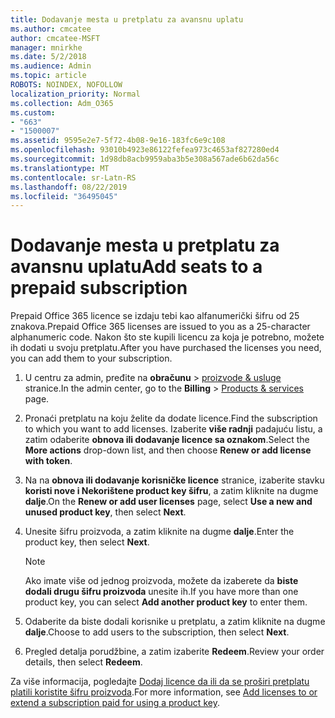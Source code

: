 ```yaml
---
title: Dodavanje mesta u pretplatu za avansnu uplatu
ms.author: cmcatee
author: cmcatee-MSFT
manager: mnirkhe
ms.date: 5/2/2018
ms.audience: Admin
ms.topic: article
ROBOTS: NOINDEX, NOFOLLOW
localization_priority: Normal
ms.collection: Adm_O365
ms.custom:
- "663"
- "1500007"
ms.assetid: 9595e2e7-5f72-4b08-9e16-183fc6e9c108
ms.openlocfilehash: 93010b4923e86122fefea973c4653af827280ed4
ms.sourcegitcommit: 1d98db8acb9959aba3b5e308a567ade6b62da56c
ms.translationtype: MT
ms.contentlocale: sr-Latn-RS
ms.lasthandoff: 08/22/2019
ms.locfileid: "36495045"
---
```

# <a name="add-seats-to-a-prepaid-subscription"></a><span data-ttu-id="17f05-102">Dodavanje mesta u pretplatu za avansnu uplatu</span><span class="sxs-lookup"><span data-stu-id="17f05-102">Add seats to a prepaid subscription</span></span>

<span data-ttu-id="17f05-103">Prepaid Office 365 licence se izdaju tebi kao alfanumerički šifru od 25 znakova.</span><span class="sxs-lookup"><span data-stu-id="17f05-103">Prepaid Office 365 licenses are issued to you as a 25-character alphanumeric code.</span></span> <span data-ttu-id="17f05-104">Nakon što ste kupili licencu za koja je potrebno, možete ih dodati u svoju pretplatu.</span><span class="sxs-lookup"><span data-stu-id="17f05-104">After you have purchased the licenses you need, you can add them to your subscription.</span></span> 

1. <span data-ttu-id="17f05-105">U centru za admin, pređite na **obračunu** > [proizvode & usluge](https://go.microsoft.com/fwlink/p/?linkid=842054) stranice.</span><span class="sxs-lookup"><span data-stu-id="17f05-105">In the admin center, go to the **Billing** > [Products & services](https://go.microsoft.com/fwlink/p/?linkid=842054) page.</span></span>

2. <span data-ttu-id="17f05-106">Pronaći pretplatu na koju želite da dodate licence.</span><span class="sxs-lookup"><span data-stu-id="17f05-106">Find the subscription to which you want to add licenses.</span></span> <span data-ttu-id="17f05-107">Izaberite **više radnji** padajuću listu, a zatim odaberite **obnova ili dodavanje licence sa oznakom**.</span><span class="sxs-lookup"><span data-stu-id="17f05-107">Select the **More actions** drop-down list, and then choose **Renew or add license with token**.</span></span>

3. <span data-ttu-id="17f05-108">Na na **obnova ili dodavanje korisničke licence** stranice, izaberite stavku **koristi nove i Nekorištene product key šifru**, a zatim kliknite na dugme **dalje**.</span><span class="sxs-lookup"><span data-stu-id="17f05-108">On the **Renew or add user licenses** page, select **Use a new and unused product key**, then select **Next**.</span></span>

4. <span data-ttu-id="17f05-109">Unesite šifru proizvoda, a zatim kliknite na dugme **dalje**.</span><span class="sxs-lookup"><span data-stu-id="17f05-109">Enter the product key, then select **Next**.</span></span>

    > [!NOTE]
    > <span data-ttu-id="17f05-110">Ako imate više od jednog proizvoda, možete da izaberete da **biste dodali drugu šifru proizvoda** unesite ih.</span><span class="sxs-lookup"><span data-stu-id="17f05-110">If you have more than one product key, you can select **Add another product key** to enter them.</span></span>

5. <span data-ttu-id="17f05-111">Odaberite da biste dodali korisnike u pretplatu, a zatim kliknite na dugme **dalje**.</span><span class="sxs-lookup"><span data-stu-id="17f05-111">Choose to add users to the subscription, then select **Next**.</span></span>

6. <span data-ttu-id="17f05-112">Pregled detalja porudžbine, a zatim izaberite **Redeem**.</span><span class="sxs-lookup"><span data-stu-id="17f05-112">Review your order details, then select **Redeem**.</span></span>

<span data-ttu-id="17f05-113">Za više informacija, pogledajte [Dodaj licence da ili da se proširi pretplatu platili koristite šifru proizvoda](https://docs.microsoft.com/office365/admin/misc/add-licenses-using-product-key).</span><span class="sxs-lookup"><span data-stu-id="17f05-113">For more information, see [Add licenses to or extend a subscription paid for using a product key](https://docs.microsoft.com/office365/admin/misc/add-licenses-using-product-key).</span></span>